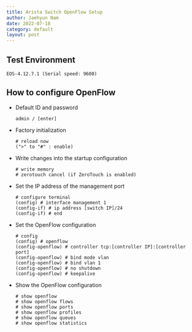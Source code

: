 ```yaml
---
title: Arista Switch OpenFlow Setup
author: Jaehyun Nam
date: 2022-07-18
category: default
layout: post
---
```


## Test Environment

```
EOS-4.12.7.1 (Serial speed: 9600)
```

## How to configure OpenFlow

- Default ID and password

    ```
    admin / [enter]
    ```

- Factory initialization

    ```
    # reload now
    (">" to "#" : enable)
    ```

- Write changes into the startup configuration

    ```
    # write memory
    # zerotouch cancel (if ZeroTouch is enabled)
    ```

- Set the IP address of the management port

    ```
    # configure terminal
    (config) # interface management 1
    (config-if) # ip address [switch IP]/24
    (config-if) # end
    ```

- Set the OpenFlow configuration

    ```
    # config
    (config) # openflow
    (config-openflow) # controller tcp:[controller IP]:[controller port]
    (config-openflow) # bind mode vlan
    (config-openflow) # bind vlan 1
    (config-openflow) # no shutdown
    (config-openflow) # keepalive
    ```

- Show the OpenFlow configuration

    ```
    # show openflow
    # show openflow flows
    # show openflow ports
    # show openflow profiles
    # show openflow queues
    # show openflow statistics
    ```

